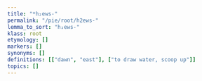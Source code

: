 ```yaml
---
title: "*h₂ews-"
permalink: "/pie/root/h2ews-"
lemma_to_sort: "h₂ews-"
klass: root
etymology: []
markers: []
synonyms: []
definitions: [["dawn", "east"], ["to draw water, scoop up"]]
topics: []
---
```

